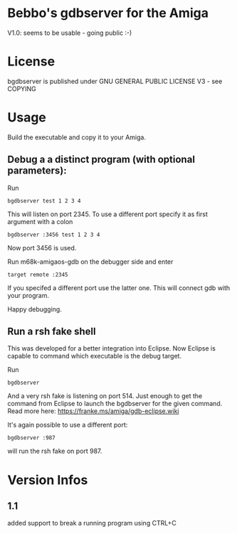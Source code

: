 # Bebbo's gdbserver for the Amiga

V1.0: seems to be usable - going public :-)

# License
bgdbserver is published under GNU GENERAL PUBLIC LICENSE V3 - see COPYING

# Usage
Build the executable and copy it to your Amiga.
## Debug a a distinct program (with optional parameters):

Run

    bgdbserver test 1 2 3 4

This will listen on port 2345. To use a different port specify it as first argument with a colon

    bgdbserver :3456 test 1 2 3 4

Now port 3456 is used.

Run m68k-amigaos-gdb on the debugger side and enter

    target remote :2345

If you specifed a different port use the latter one.
This will connect gdb with your program.

Happy debugging.

## Run a rsh fake shell

This was developed for a better integration into Eclipse. Now Eclipse is capable to command which executable is the debug target.

Run

    bgdbserver

And a very rsh fake is listening on port 514. Just enough to get the command from Eclipse to launch the bgdbserver for the given command. Read more here: https://franke.ms/amiga/gdb-eclipse.wiki

It's again possible to use a different port:

    bgdbserver :987

will run the rsh fake on port 987.

# Version Infos
## 1.1
added support to break a running program using CTRL+C

